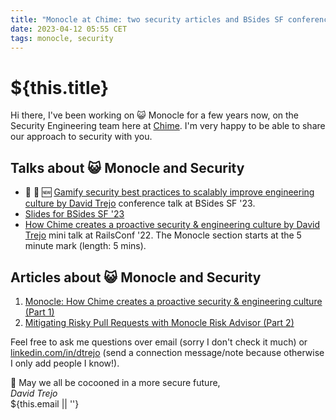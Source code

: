 ```yaml
---
title: "Monocle at Chime: two security articles and BSides SF conference video and slides"
date: 2023-04-12 05:55 CET
tags: monocle, security
---
```

# ${this.title}

Hi there, 
I've been working on 😺 Monocle for a few years now, on the Security Engineering team here at [Chime](https://www.chime.com).
I'm very happy to be able to share our approach to security with you.

## Talks about 😺 Monocle and Security
- 🎉 🥳 🆕 [Gamify security best practices to scalably improve engineering culture by David Trejo](https://youtu.be/gt9EtpsA2lY) conference talk at BSides SF '23.
- [Slides for BSides SF '23](https://docs.google.com/presentation/d/1Jy-SvTuXItTH7Vpqq8O0anp4-FQKiZUShOcBeWxYowk/edit)
- [How Chime creates a proactive security & engineering culture by David Trejo](https://www.youtube.com/watch?v=TmRyZ7FB-HA) mini talk at RailsConf '22. The Monocle section starts at the 5 minute mark (length: 5 mins).

## Articles about 😺 Monocle and Security
1. [Monocle: How Chime creates a proactive security & engineering culture (Part 1)](https://medium.com/life-at-chime/monocle-how-chime-creates-a-proactive-security-engineering-culture-part-1-dedd3846127f)
2. [Mitigating Risky Pull Requests with Monocle Risk Advisor (Part 2)](https://medium.com/life-at-chime/mitigating-risky-pull-requests-with-monocle-risk-advisor-part-2-7013e1485bf2)

Feel free to ask me questions over email (sorry I don't check it much) or  [linkedin.com/in/dtrejo](https://www.linkedin.com/in/dtrejo) (send a connection message/note because otherwise I only add people I know!).

🥂 May we all be cocooned in a more secure future,  
_David Trejo_  
${this.email || ''}
